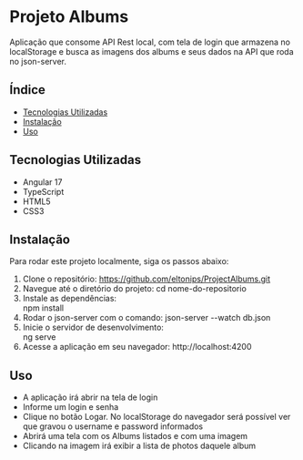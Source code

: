 # Projeto Albums
Aplicação que consome API Rest local, com tela de login que armazena no localStorage e busca as imagens dos albums e seus dados na API que roda no json-server.

## Índice

- [Tecnologias Utilizadas](#tecnologias-utilizadas)
- [Instalação](#instalação)
- [Uso](#uso)

## Tecnologias Utilizadas

- Angular 17
- TypeScript
- HTML5
- CSS3

## Instalação

Para rodar este projeto localmente, siga os passos abaixo:

1. Clone o repositório:
https://github.com/eltonips/ProjectAlbums.git
2. Navegue até o diretório do projeto:
cd nome-do-repositorio
3. Instale as dependências:   
npm install
4. Rodar o json-server com o comando:
json-server --watch db.json
6. Inicie o servidor de desenvolvimento:   
ng serve
7. Acesse a aplicação em seu navegador: http://localhost:4200

## Uso
- A aplicação irá abrir na tela de login
- Informe um login e senha
- Clique no botão Logar. No localStorage do navegador será possível ver que gravou o username e password informados
- Abrirá uma tela com os Albums listados e com uma imagem
- Clicando na imagem irá exibir a lista de photos daquele album
